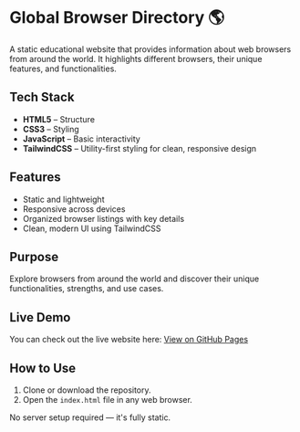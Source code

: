 # Global Browser Directory 🌎

A static educational website that provides information about web browsers from around the world. It highlights different browsers, their unique features, and functionalities.

## Tech Stack

- **HTML5** – Structure
- **CSS3** – Styling
- **JavaScript** – Basic interactivity
- **TailwindCSS** – Utility-first styling for clean, responsive design

## Features

- Static and lightweight
- Responsive across devices
- Organized browser listings with key details
- Clean, modern UI using TailwindCSS

## Purpose

Explore browsers from around the world and discover their unique functionalities, strengths, and use cases.

## Live Demo

You can check out the live website here: [View on GitHub Pages](https://gianguyen1234.github.io/A-collected-of-browsers-around-the-world/)

## How to Use

1. Clone or download the repository.
2. Open the `index.html` file in any web browser.

No server setup required — it's fully static.
